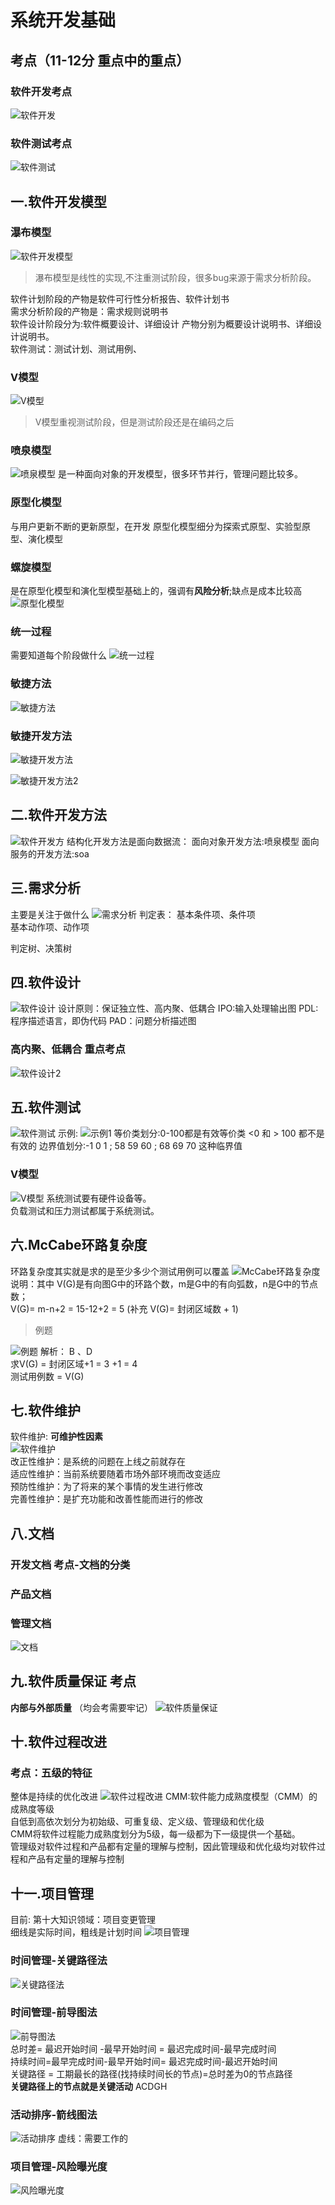 # 系统开发基础
## 考点（11-12分 重点中的重点）
### 软件开发考点
![软件开发](https://raw.githubusercontent.com/programmerIm/MyPictures/main/images/20220321204105.png)

### 软件测试考点
![软件测试](https://raw.githubusercontent.com/programmerIm/MyPictures/main/images/20220321204132.png)

## 一.软件开发模型

### 瀑布模型
![软件开发模型](https://raw.githubusercontent.com/programmerIm/MyPictures/main/images/20220321204325.png)
> 瀑布模型是线性的实现,不注重测试阶段，很多bug来源于需求分析阶段。  

软件计划阶段的产物是软件可行性分析报告、软件计划书  
需求分析阶段的产物是：需求规则说明书  
软件设计阶段分为:软件概要设计、详细设计 产物分别为概要设计说明书、详细设计说明书。  
软件测试：测试计划、测试用例、

### V模型
![V模型](https://raw.githubusercontent.com/programmerIm/MyPictures/main/images/20220321205151.png)
> V模型重视测试阶段，但是测试阶段还是在编码之后  

### 喷泉模型
![喷泉模型](https://raw.githubusercontent.com/programmerIm/MyPictures/main/images/20220321205455.png)
是一种面向对象的开发模型，很多环节并行，管理问题比较多。

### 原型化模型
与用户更新不断的更新原型，在开发
原型化模型细分为探索式原型、实验型原型、演化模型

### 螺旋模型
是在原型化模型和演化型模型基础上的，强调有**风险分析**;缺点是成本比较高
![原型化模型](https://raw.githubusercontent.com/programmerIm/MyPictures/main/images/20220321205645.png)

### 统一过程
需要知道每个阶段做什么
![统一过程](https://raw.githubusercontent.com/programmerIm/MyPictures/main/images/20220321210238.png)

### 敏捷方法
![敏捷方法](https://raw.githubusercontent.com/programmerIm/MyPictures/main/images/20220321210347.png)

### 敏捷开发方法
![敏捷开发方法](https://raw.githubusercontent.com/programmerIm/MyPictures/main/images/20220321210729.png)

![敏捷开发方法2](https://raw.githubusercontent.com/programmerIm/MyPictures/main/images/20220321211158.png)

## 二.软件开发方法
![软件开发方](https://raw.githubusercontent.com/programmerIm/MyPictures/main/images/20220322233512.png)
结构化开发方法是面向数据流：
面向对象开发方法:喷泉模型
面向服务的开发方法:soa

## 三.需求分析
主要是关注于做什么
![需求分析](https://raw.githubusercontent.com/programmerIm/MyPictures/main/images/20220322234328.png) 
判定表：
基本条件项、条件项  
基本动作项、动作项  

判定树、决策树

## 四.软件设计
![软件设计](https://raw.githubusercontent.com/programmerIm/MyPictures/main/images/20220322235621.png)
设计原则：保证独立性、高内聚、低耦合
IPO:输入处理输出图
PDL:程序描述语言，即伪代码
PAD：问题分析描述图

### 高内聚、低耦合 重点考点
![软件设计2](https://raw.githubusercontent.com/programmerIm/MyPictures/main/images/20220323000514.png)

## 五.软件测试
![软件测试](https://raw.githubusercontent.com/programmerIm/MyPictures/main/images/20220323200626.png) 
示例:
![示例1](https://raw.githubusercontent.com/programmerIm/MyPictures/main/images/20220323201231.png)
等价类划分:0-100都是有效等价类 <0 和 > 100 都不是有效的
边界值划分:-1 0 1 ; 58 59 60 ;  68 69 70 这种临界值  

### V模型
![V模型](https://raw.githubusercontent.com/programmerIm/MyPictures/main/images/20220323201703.png)
系统测试要有硬件设备等。  
负载测试和压力测试都属于系统测试。  

## 六.McCabe环路复杂度
环路复杂度其实就是求的是至少多少个测试用例可以覆盖
![McCabe环路复杂度](https://raw.githubusercontent.com/programmerIm/MyPictures/main/images/20220323202151.png)
说明：其中 V(G)是有向图G中的环路个数，m是G中的有向弧数，n是G中的节点数；  
V(G)= m-n+2 = 15-12+2 = 5  (补充 V(G)= 封闭区域数 + 1)

> 例题  

![例题](https://raw.githubusercontent.com/programmerIm/MyPictures/main/images/20220323202807.png) 
解析： B 、D  
求V(G) = 封闭区域+1 = 3 +1  = 4  
测试用例数 = V(G)  

## 七.软件维护
软件维护: **可维护性因素**  
![软件维护](https://raw.githubusercontent.com/programmerIm/MyPictures/main/images/20220323203541.png)  
改正性维护：是系统的问题在上线之前就存在  
适应性维护：当前系统要随着市场外部环境而改变适应  
预防性维护：为了将来的某个事情的发生进行修改  
完善性维护：是扩充功能和改善性能而进行的修改  

## 八.文档
### **开发文档** 考点-文档的分类
### 产品文档
### 管理文档
![文档](https://raw.githubusercontent.com/programmerIm/MyPictures/main/images/20220323204348.png)  

## 九.软件质量保证 考点
**内部与外部质量** （均会考需要牢记） 
![软件质量保证](https://raw.githubusercontent.com/programmerIm/MyPictures/main/images/20220323204610.png)

## 十.软件过程改进
### 考点：五级的特征
整体是持续的优化改进
![软件过程改进](https://raw.githubusercontent.com/programmerIm/MyPictures/main/images/20220323204835.png)
CMM:软件能力成熟度模型（CMM）的成熟度等级  
自低到高依次划分为初始级、可重复级、定义级、管理级和优化级  
CMM将软件过程能力成熟度划分为5级，每一级都为下一级提供一个基础。  
管理级对软件过程和产品都有定量的理解与控制，因此管理级和优化级均对软件过程和产品有定量的理解与控制


## 十一.项目管理
目前: 第十大知识领域：项目变更管理  
细线是实际时间，粗线是计划时间
![项目管理](https://raw.githubusercontent.com/programmerIm/MyPictures/main/images/20220323210048.png)

### 时间管理-关键路径法
![关键路径法](https://raw.githubusercontent.com/programmerIm/MyPictures/main/images/20220323210453.png)

### 时间管理-前导图法
![前导图法](https://raw.githubusercontent.com/programmerIm/MyPictures/main/images/20220323210743.png)  
总时差= 最迟开始时间 -最早开始时间 = 最迟完成时间-最早完成时间  
持续时间=最早完成时间-最早开始时间= 最迟完成时间-最迟开始时间  
关键路径 = 工期最长的路径(找持续时间长的节点)=总时差为0的节点路径  
**关键路径上的节点就是关键活动** ACDGH  

### 活动排序-箭线图法 
![活动排序](https://raw.githubusercontent.com/programmerIm/MyPictures/main/images/20220323211442.png)
虚线：需要工作的

### 项目管理-风险曝光度
![风险曝光度](https://raw.githubusercontent.com/programmerIm/MyPictures/main/images/20220323211919.png)